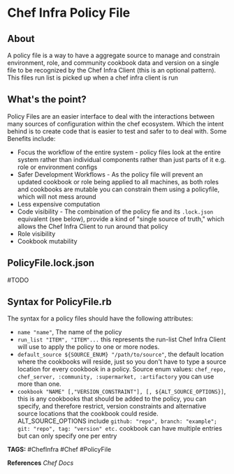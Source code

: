 # Chef Infra Policy File

## About

A policy file is a way to have a aggregate source to manage and constrain environment, role, and community cookbook data and version on a single file to be recognized by the Chef Infra Client (this is an optional pattern). This files run list is picked up when a chef infra client is run

## What's the point?

Policy Files are an easier interface to deal with the interactions between many sources of configuration within the chef ecosystem. Which the intent behind is to create code that is easier to test and safer to to deal with.
Some Benefits include:

* Focus the workflow of the entire system - policy files look at the entire system rather than individual components rather than just parts of it e.g. role or environment configs
* Safer Development Workflows - As the policy file will prevent an updated cookbook or role being applied to all machines, as both roles and cookbooks are mutable you can constrain them using a policyfile, which will not mess around
* Less expensive computation
* Code visibility - The combination of the policy fie and its `.lock.json` equivalent (see below), provide a kind of "single source of truth," which allows the Chef Infra Client to run around that policy
* Role visibility
* Cookbook mutability

## PolicyFile.lock.json

#TODO

## Syntax for PolicyFile.rb

The syntax for a policy files should have the following attributes:

* `name "name"`, The name of the policy
* `run_list "ITEM", "ITEM"...` this represents the run-list Chef Infra Client will use to apply the policy to one or more nodes.
* `default_source ${SOURCE_ENUM} "/path/to/source"`, the default location where the cookbooks will reside, just so you don't have to type a source location for every cookbook in a policy. Source enum values: `chef_repo, chef_server, :community, :supermarket, :artifactory` you can use more than one.
* `cookbook "NAME" [,"VERSION_CONSTRAINT"], [, ${ALT_SOURCE_OPTIONS}]`, this is any cookbooks that should be added to the policy, you can specify, and therefore restrict, version constraints and alternative source locations that the cookbook could reside. ALT_SOURCE_OPTIONS include `github: "repo", branch: "example"; git: "repo", tag: "version" etc.` cookbook can have multiple entries but can only specify one per entry


__TAGS:__
#ChefInfra #Chef #PolicyFile

__References__
_Chef Docs_
